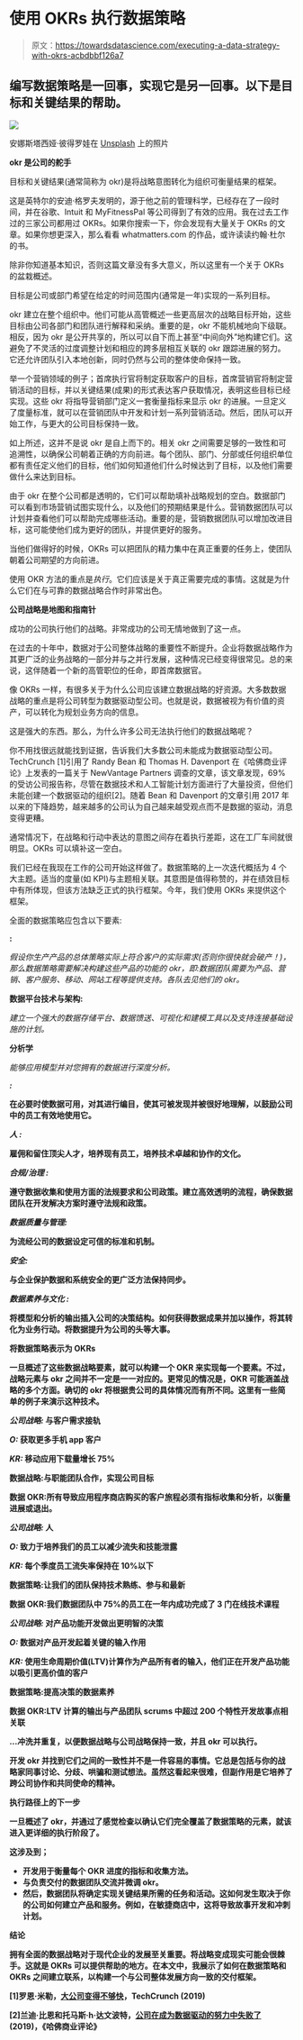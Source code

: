 # 使用 OKRs 执行数据策略

> 原文：<https://towardsdatascience.com/executing-a-data-strategy-with-okrs-acbdbbf126a7>

## 编写数据策略是一回事，实现它是另一回事。以下是目标和关键结果的帮助。

![](img/eaa4722efaa6e062dc3936f43f13a36c.png)

安娜斯塔西娅·彼得罗娃在 [Unsplash](https://unsplash.com?utm_source=medium&utm_medium=referral) 上的照片

**okr 是公司的舵手**

目标和关键结果(通常简称为 okr)是将战略意图转化为组织可衡量结果的框架。

这是英特尔的安迪·格罗夫发明的，源于他之前的管理科学，已经存在了一段时间，并在谷歌、Intuit 和 MyFitnessPal 等公司得到了有效的应用。我在过去工作过的三家公司都用过 OKRs。如果你搜索一下，你会发现有大量关于 OKRs 的文章。如果你想更深入，那么看看 whatmatters.com 的作品，或许读读约翰·杜尔的书。

除非你知道基本知识，否则这篇文章没有多大意义，所以这里有一个关于 OKRs 的盆栽概述。

目标是公司或部门希望在给定的时间范围内(通常是一年)实现的一系列目标。

okr 建立在整个组织中。他们可能从高管概述一些更高层次的战略目标开始，这些目标由公司各部门和团队进行解释和采纳。重要的是，okr 不能机械地向下级联。相反，因为 okr 是公开共享的，所以可以自下而上甚至“中间向外”地构建它们。这避免了不灵活的过度调整计划和相应的跨多层相互关联的 okr 跟踪进展的努力。它还允许团队引入本地创新，同时仍然与公司的整体使命保持一致。

举一个营销领域的例子；首席执行官将制定获取客户的目标，首席营销官将制定营销活动的目标，并以关键结果(成果)的形式表达客户获取情况，表明这些目标已经实现。这些 okr 将指导营销部门定义一套衡量指标来显示 okr 的进展。一旦定义了度量标准，就可以在营销团队中开发和计划一系列营销活动。然后，团队可以开始工作，与更大的公司目标保持一致。

如上所述，这并不是说 okr 是自上而下的。相关 okr 之间需要足够的一致性和可追溯性，以确保公司朝着正确的方向前进。每个团队、部门、分部或任何组织单位都有责任定义他们的目标，他们如何知道他们什么时候达到了目标，以及他们需要做什么来达到目标。

由于 okr 在整个公司都是透明的，它们可以帮助填补战略规划的空白。数据部门可以看到市场营销试图实现什么，以及他们的预期结果是什么。营销数据团队可以计划并查看他们可以帮助完成哪些活动。重要的是，营销数据团队可以增加改进目标，这可能使他们成为更好的团队，并提供更好的服务。

当他们做得好的时候，OKRs 可以把团队的精力集中在真正重要的任务上，使团队朝着公司期望的方向前进。

使用 OKR 方法的重点是*执行*。它们应该是关于真正需要完成的事情。这就是为什么它们在与可靠的数据战略合作时非常出色。

**公司战略是地图和指南针**

成功的公司执行他们的战略。非常成功的公司无情地做到了这一点。

在过去的十年中，数据对于公司整体战略的重要性不断提升。企业将数据战略作为其更广泛的业务战略的一部分并与之并行发展，这种情况已经变得很常见。总的来说，这伴随着一个新的高管职位的任命，即首席数据官。

像 OKRs 一样，有很多关于为什么公司应该建立数据战略的好资源。大多数数据战略的重点是将公司转型为数据驱动型公司。也就是说，数据被视为有价值的资产，可以转化为规划业务方向的信息。

这是强大的东西。那么，为什么许多公司无法执行他们的数据战略呢？

你不用找很远就能找到证据，告诉我们大多数公司未能成为数据驱动型公司。TechCrunch [1]引用了 Randy Bean 和 Thomas H. Davenport 在《哈佛商业评论》上发表的一篇关于 NewVantage Partners 调查的文章，该文章发现，69%的受访公司报告称，尽管在数据技术和人工智能计划方面进行了大量投资，但他们未能创建一个数据驱动的组织[2]。随着 Bean 和 Davenport 的文章引用 2017 年以来的下降趋势，越来越多的公司认为自己越来越受观点而不是数据的驱动，消息变得更糟。

通常情况下，在战略和行动中表达的意图之间存在着执行差距，这在工厂车间就很明显。OKRs 可以填补这一空白。

我们已经在我现在工作的公司开始这样做了。数据策略的上一次迭代概括为 4 个大主题。适当的度量(如 KPI)与主题相关联。其意图是值得称赞的，并在绩效目标中有所体现，但该方法缺乏正式的执行框架。今年，我们使用 OKRs 来提供这个框架。

全面的数据策略应包含以下要素:

**:**

*假设你生产产品的总体策略实际上符合客户的实际需求(否则你很快就会破产！)，那么数据策略需要解决构建这些产品的功能的 okr，即:数据团队需要为产品、营销、客户服务、移动、网站工程等提供支持。各队去见他们的 okr。*

****数据平台技术与架构:****

*建立一个强大的数据存储平台、数据馈送、可视化和建模工具以及支持连接基础设施的计划。*

****分析学****

*能够应用模型并对您拥有的数据进行深度分析。*

***:***

**在必要时使数据可用，对其进行编目，使其可被发现并被很好地理解，以鼓励公司中的员工有效地使用它。**

*****人*** *:***

**雇佣和留住顶尖人才，培养现有员工，培养技术卓越和协作的文化。**

*****合规/治理*** *:***

**遵守数据收集和使用方面的法规要求和公司政策。建立高效透明的流程，确保数据团队在开发解决方案时遵守法规和政策。**

*****数据质量与管理:*****

**为流经公司的数据设定可信的标准和机制。**

*****安全:*****

**与企业保护数据和系统安全的更广泛方法保持同步。**

*****数据素养与文化*** *:***

**将模型和分析的输出插入公司的决策结构。如何获得数据成果并加以操作，将其转化为业务行动。将数据提升为公司的头等大事。**

****将数据策略表示为 OKRs****

**一旦概述了这些数据战略要素，就可以构建一个 OKR 来实现每一个要素。不过，战略元素与 okr 之间并不一定是一一对应的。更常见的情况是，OKR 可能涵盖战略的多个方面。确切的 okr 将根据贵公司的具体情况而有所不同。这里有一些简单的例子来演示这种技术。**

*****公司战略:*** 与客户需求接轨**

*****O:*** 获取更多手机 app 客户**

*****KR:*** 移动应用下载量增长 75%**

**数据战略:与职能团队合作，实现公司目标**

**数据 OKR:所有导致应用程序商店购买的客户旅程必须有指标收集和分析，以衡量进展或退出。**

*****公司战略:*** 人**

*****O:*** 致力于培养我们的员工以减少流失和技能泄露**

*****KR:*** 每个季度员工流失率保持在 10%以下**

**数据策略:让我们的团队保持技术熟练、参与和最新**

**数据 OKR:我们数据团队中 75%的员工在一年内成功完成了 3 门在线技术课程**

*****公司战略:*** 对产品功能开发做出更明智的决策**

*****O:*** 数据对产品开发起着关键的输入作用**

*****KR:*** 使用生命周期价值(LTV)计算作为产品所有者的输入，他们正在开发产品功能以吸引更高价值的客户**

**数据策略:提高决策的数据素养**

**数据 OKR:LTV 计算的输出与产品团队 scrums 中超过 200 个特性开发故事点相关联**

**…冲洗并重复，以便数据战略与公司战略保持一致，并且 okr 可以执行。**

**开发 okr 并找到它们之间的一致性并不是一件容易的事情。它总是包括与你的战略家同事讨论、分歧、哄骗和测试想法。虽然这看起来很难，但副作用是它培养了跨公司协作和共同使命的精神。**

****执行路径上的下一步****

**一旦概述了 okr，并通过了感觉检查以确认它们完全覆盖了数据策略的元素，就该进入更详细的执行阶段了。**

**这涉及到；**

*   **开发用于衡量每个 OKR 进度的指标和收集方法。**
*   **与负责交付的数据团队交流并微调 okr。**
*   **然后，数据团队将确定实现关键结果所需的任务和活动。这如何发生取决于你的公司如何建立产品和服务。例如，在敏捷商店中，这将导致故事开发和冲刺计划。**

****结论****

**拥有全面的数据战略对于现代企业的发展至关重要。将战略变成现实可能会很棘手。这就是 OKRs 可以提供帮助的地方。在本文中，我展示了如何在数据策略和 OKRs 之间建立联系，以构建一个与公司整体发展方向一致的交付框架。**

**[1]罗恩·米勒，[大公司变得不够快](https://techcrunch.com/2019/02/06/big-companies-are-not-becoming-data-driven-fast-enough/)，TechCrunch (2019)**

**[2]兰迪·比恩和托马斯·h·达文波特，[公司在成为数据驱动的努力中失败了](https://hbr.org/2019/02/companies-are-failing-in-their-efforts-to-become-data-driven) (2019)，《哈佛商业评论》**